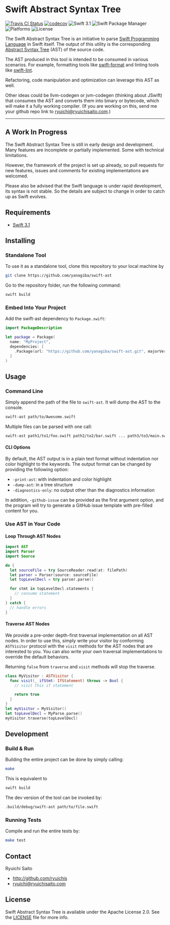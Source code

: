 # Swift Abstract Syntax Tree

[![Travis CI Status](https://api.travis-ci.org/yanagiba/swift-ast.svg?branch=master)](https://travis-ci.org/yanagiba/swift-ast)
[![codecov](https://codecov.io/gh/yanagiba/swift-ast/branch/master/graph/badge.svg)](https://codecov.io/gh/yanagiba/swift-ast)
![Swift 3.1](https://img.shields.io/badge/swift-3.1-brightgreen.svg)
![Swift Package Manager](https://img.shields.io/badge/SPM-ready-orange.svg)
![Platforms](https://img.shields.io/badge/platform-%20Linux%20|%20macOS%20-red.svg)
![License](https://img.shields.io/github/license/yanagiba/swift-ast.svg)


The Swift Abstract Syntax Tree is an initiative to parse
[Swift Programming Language](https://swift.org/about/) in Swift itself.
The output of this utility is the corresponding
[Abstract Syntax Tree](https://en.wikipedia.org/wiki/Abstract_syntax_tree) (AST)
of the source code.

The AST produced in this tool is intended to be consumed in various scenarios.
For example, formatting tools like [swift-format](https://github.com/yanagiba/swift-format)
and linting tools like [swift-lint](https://github.com/yanagiba/swift-lint).

Refactoring, code manipulation and optimization can leverage this AST as well.

Other ideas could be llvm-codegen or jvm-codegen (thinking about JSwift) that
consumes the AST and converts them into binary or bytecode, which will make it
a fully working compiler. (If you are working on this, send me your github repo
link to ryuichi@ryuichisaito.com.)

* * *

## A Work In Progress

The Swift Abstract Syntax Tree is still in early design and development.
Many features are incomplete or partially implemented.
Some with technical limitations.

However, the framework of the project is set up already, so pull requests for
new features, issues and comments for existing implementations are welcomed.

Please also be advised that the Swift language is under rapid development,
its syntax is not stable. So the details are subject to change in order to
catch up as Swift evolves.

## Requirements

- [Swift 3.1](https://swift.org/download/)

## Installing

### Standalone Tool

To use it as a standalone tool, clone this repository to your local machine by

```bash
git clone https://github.com/yanagiba/swift-ast
```

Go to the repository folder, run the following command:

```bash
swift build
```

### Embed Into Your Project

Add the swift-ast dependency to `Package.swift`:

```swift
import PackageDescription

let package = Package(
  name: "MyProject",
  dependencies: [
    .Package(url: "https://github.com/yanagiba/swift-ast.git", majorVersion: 0)
  ]
)
```

## Usage

### Command Line

Simply append the path of the file to `swift-ast`. It will dump the AST to the
console.

```bash
swift-ast path/to/Awesome.swift
```

Multiple files can be parsed with one call:

```bash
swift-ast path1/to1/foo.swift path2/to2/bar.swift ... path3/to3/main.swift
```

#### CLI Options

By default, the AST output is in a plain text format without indentation
nor color highlight to the keywords. The output format can be changed by
providing the following option:

- `-print-ast`: with indentation and color highlight
- `-dump-ast`: in a tree structure
- `-diagnostics-only`: no output other than the diagnostics information

In addition, `-github-issue` can be provided as the first argument option,
and the program will try to generate a GitHub issue template with pre-filled
content for you.

### Use AST in Your Code

#### Loop Through AST Nodes

```swift
import AST
import Parser
import Source

do {
  let sourceFile = try SourceReader.read(at: filePath)
  let parser = Parser(source: sourceFile)
  let topLevelDecl = try parser.parse()

  for stmt in topLevelDecl.statements {
    // consume statement
  }
} catch {
  // handle errors
}
```

#### Traverse AST Nodes

We provide a pre-order depth-first traversal implementation on all AST nodes.
In order to use this, simply write your visitor by conforming `ASTVisitor`
protocol with the `visit` methods for the AST nodes that are interested to you.
You can also write your own traversal implementations
to override the default behaviors.

Returning `false` from `traverse` and `visit` methods will stop the traverse.

```swift
class MyVisitor : ASTVisitor {
  func visit(_ ifStmt: IfStatement) throws -> Bool {
    // visit this if statement

    return true
  }
}
let myVisitor = MyVisitor()
let topLevelDecl = MyParse.parse()
myVisitor.traverse(topLevelDecl)
```

## Development

### Build & Run

Building the entire project can be done by simply calling:

```bash
make
```

This is equivalent to

```bash
swift build
```

The dev version of the tool can be invoked by:

```bash
.build/debug/swift-ast path/to/file.swift
```

### Running Tests

Compile and run the entire tests by:

```bash
make test
```

## Contact

Ryuichi Saito

- http://github.com/ryuichis
- ryuichi@ryuichisaito.com

## License

Swift Abstract Syntax Tree is available under the Apache License 2.0.
See the [LICENSE](LICENSE) file for more info.
